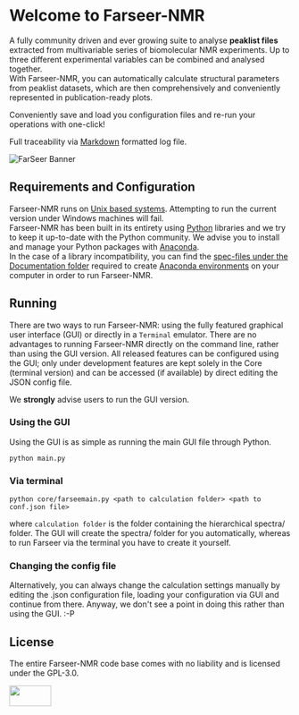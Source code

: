 # Welcome to Farseer-NMR

A fully community driven and ever growing suite to analyse **peaklist files** extracted from multivariable series of biomolecular NMR experiments. Up to three different experimental variables can be combined and analysed together.  
With Farseer-NMR, you can automatically calculate structural parameters from peaklist datasets, which are then comprehensively and conveniently represented in publication-ready plots.

Conveniently save and load you configuration files and re-run your operations with one-click!

Full traceability via [Markdown](https://en.wikipedia.org/wiki/Markdown) formatted log file.

![FarSeer Banner](https://github.com/joaomcteixeira/FarSeer-NMR/blob/master/Documentation/Figures/FS_banner.png?raw=true)

## Requirements and Configuration

Farseer-NMR runs on [Unix based systems](https://en.wikipedia.org/wiki/Unix). Attempting to run the current version under Windows machines will fail.  
Farseer-NMR has been built in its entirety using [Python](https://www.python.org/) libraries and we try to keep it up-to-date with the Python community. We advise you to install and manage your Python packages with [Anaconda](https://www.anaconda.com/download/).  
In the case of a library incompatibility, you can find the [spec-files under the Documentation folder](https://github.com/joaomcteixeira/FarSeer-NMR/tree/master/Documentation) required to create [Anaconda environments](https://conda.io/docs/user-guide/tasks/manage-environments.html) on your computer in order to run Farseer-NMR.

## Running

There are two ways to run Farseer-NMR: using the fully featured graphical user interface (GUI) or directly in a ```Terminal``` emulator. There are no advantages to running Farseer-NMR directly on the command line, rather than using the GUI version. All released features can be configured using the GUI; only under development features are kept solely in the Core (terminal version) and can be accessed (if available) by direct editing the JSON config file.

We **strongly** advise users to run the GUI version.  

### Using the GUI

Using the GUI is as simple as running the main GUI file through Python.

```
python main.py
```

### Via terminal

```
python core/farseemain.py <path to calculation folder> <path to conf.json file>
```

where ```calculation folder``` is the folder containing the hierarchical spectra/ folder. The GUI will create the spectra/ folder for you automatically, whereas to run Farseer via the terminal you have to create it yourself.

### Changing the config file

Alternatively, you can always change the calculation settings manually by editing the .json configuration file, loading your configuration via GUI and continue from there. Anyway, we don't see a point in doing this rather than using the GUI. :-P

## License

The entire Farseer-NMR code base comes with no liability and is licensed under the GPL-3.0.

<a href="https://www.gnu.org/licenses/gpl-3.0.en.html"><img src="https://upload.wikimedia.org/wikipedia/commons/thumb/9/93/GPLv3_Logo.svg/1200px-GPLv3_Logo.svg.png" width="75" height="37"></a>
